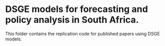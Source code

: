 # DSGE models for forecasting and policy analysis in South Africa.  

This folder contains the replication code for published papers using DSGE models.
